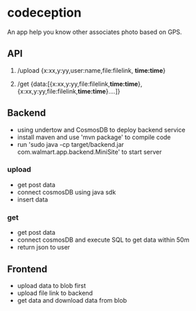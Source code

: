 # codeception

An app help you know other associates photo based on GPS. 

## API

1. /upload
{x:xx,y:yy,user:name,file:filelink, **time:time**}

2. /get
{data:[{x:xx,y:yy,file:filelink,**time:time**},{x:xx,y:yy,file:filelink,**time:time**}....]}

## Backend 

- using undertow and CosmosDB to deploy backend service
- install maven and use 'mvn package' to compile code 
- run 'sudo java -cp target/backend.jar com.walmart.app.backend.MiniSite' to start server


### upload

- get post data
- connect cosmosDB using java sdk
- insert data

### get

- get post data
- connect cosmosDB and execute SQL to get data within 50m
- return json to user

## Frontend

- upload data to blob first
- upload file link to backend
- get data and download data from blob
